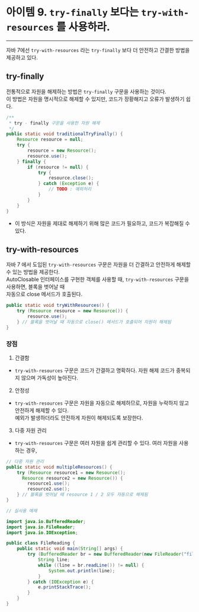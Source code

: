 # 아이템 9. `try-finally` 보다는 `try-with-resources` 를 사용하라.

------

자바 7에선 `try-with-resources` 라는 `try-finally` 보다 더 안전하고 간결한 방법을 제공하고 있다.

## try-finally
전통적으로 자원을 해제하는 방법은 `try-finally` 구문을 사용하는 것이다.  
이 방법은 자원을 명시적으로 해제할 수 있지만, 코드가 장황해지고 오류가 발생하기 쉽다.

```java
/**
 * try - finally 구문을 사용한 자원 해제
 */
public static void traditionalTryFinally() {
    Resource resource = null;
    try {
        resource = new Resource();
        resource.use();
    } finally {
        if (resource != null) {
            try {
                resource.close();
            } catch (Exception e) {
                // TODO : 예외처리
            }
        }
    }
}
```
- 이 방식은 자원을 제대로 해제하기 위해 많은 코드가 필요하고, 코드가 복잡해질 수 있다.

## try-with-resources

자바 7 에서 도입된 `try-with-resources` 구문은 자원을 더 간결하고 안전하게 해제할 수 있는 방법을 제공한다.  
AutoClosable 인터페이스를 구현한 객체를 사용할 때, `try-with-resources` 구문을 사용하면, 블록을 벗어날 때  
자동으로 close 메서드가 호출된다.

```java
public static void tryWithResources() {
    try (Resource resource = new Resource()) {
        resource.use();
    } // 블록을 벗어날 때 자동으로 close() 메서드가 호출되어 자원이 해제됨
}
```

### 장점

1. 간결함
  - `try-with-resources` 구문은 코드가 간결하고 명확하다. 자원 해제 코드가 중복되지 않으며 가독성이 높아진다.
2. 안정성
  - `try-with-resources` 구문은 자원을 자동으로 해제하므로, 자원을 누락하지 않고 안전하게 해제할 수 있다.  
    예외가 발생하더라도 안전하게 자원이 해제되도록 보장한다.
3. 다중 자원 관리
  - `try-with-resources` 구문은 여러 자원을 쉽게 관리할 수 있다. 여러 자원을 사용하는 경우, 

```java
// 다중 자원 관리
public static void multipleResources() {
    try (Resource resource1 = new Resource(); 
      Resource resource2 = new Resource()) {
        resource1.use();
        resource2.use();
    } // 블록을 벗어날 때 resource 1 / 2 모두 자동으로 해제됨
}
```
```java
// 실사용 예제

import java.io.BufferedReader;
import java.io.FileReader;
import java.io.IOException;

public class FileReading {
    public static void main(String[] args) {
        try (BufferedReader br = new BufferedReader(new FileReader("file.txt"))) {
            String line;
            while ((line = br.readLine()) != null) {
                System.out.println(line);
            }
        } catch (IOException e) {
            e.printStackTrace();
        }
    }
}
```
